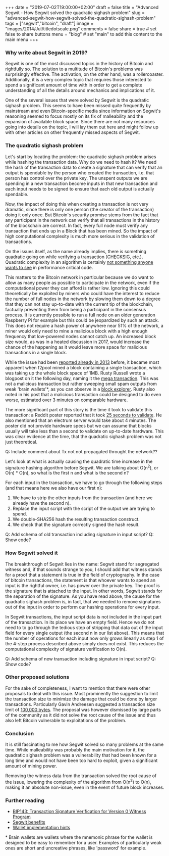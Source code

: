 +++
date = "2019-07-02T19:00:00+02:00"
draft = false
title = "Advanced Segwit - How Segwit solved the quadratic sighash problem"
slug = "advanced-segwit-how-segwit-solved-the-quadratic-sighash-problem"
tags = ["segwit","bitcoin", "draft"]
image = "images/2014/Jul/titledotscale.png"
comments = false
share = true        # set false to share buttons
menu = "blog"           # set "main" to add this content to the main menu
+++

### Why write about Segwit in 2019?

Segwit is one of the most discussed topics in the history of
Bitcoin and rightfully so. The solution to a multitude of Bitcoin's
problems was surprisingly effective. The activation, on the other hand,
was a rollercoaster. Additionally, it is a very complex topic that
requires those interested to spend a significant amount of time with in order to
get a complete understanding of all the details around mechanics and
implications of it.

One of the several issues that were solved by Segwit is the quadratic
sighash problem. This seems to have been missed quite frequently by mainstream
and even Bitcoin-specific media since information on Segwit's
reasoning seemed to focus mostly on its fix of malleability and
the expansion of available block space. Since there are not many
resources going into details on the topic, I will lay them out here and might follow
up with other articles on other frequently missed aspects of Segwit.

### The quadratic sighash problem

Let's start by locating the problem: the quadratic sighash problem
arises while hashing the transaction data. Why do we need to hash it?
We need the hash of the transaction data to create
a signature that can verify that an output is spendable by the person
who created the transaction, i.e. that person
has control over the private key. The unspent outputs we are spending in
a new transaction become inputs in that new transaction and each input needs
to be signed to ensure that each old output is actually spendable.

Now, the impact of doing this when creating a transaction is
not very dramatic, since there is only one person (the creator of
the transaction) doing it only once. But Bitcoin's security promise
stems from the fact that any participant in the network can verify
that all transactions in the history of the blockchain are correct.
In fact, every full node must verify any transaction that ends up in
a Block that has been mined. So the impact of high computational
complexity is much more serious in the validation of transactions.

On the issues itself, as the name already implies, there is something quadratic going on
while verifying a transaction (CHECKSIG, etc.). Quadratic complexity
in an algorithm is certainly [not something anyone
wants to see](https://en.wikipedia.org/wiki/Big_O_notation#/media/File:Comparison_computational_complexity.svg)
in performance critical code.

This matters to the Bitcoin network in particular because we do want
to allow as many people as possible to participate in the network,
even if the computational power they can afford is rather low. Ignoring
this could theoretically be exploited by miners who could have the interest
to reduce the number of full nodes in the network by slowing them
down to a degree that they can not stay up-to-date with the current tip
of the blockchain, factually preventing them from being a participant in the
consensus process. It is currently possible to run a full node on
an older generation Raspberry Pi for example but this could be jeopardized by such an attack.
This does not require a hash power of anywhere near 51% of the network,
a miner would only need to mine a malicious block with a high enough
frequency that low-powered nodes cannot catch up. An increased block
size would, as was in a heated discussion in 2017, would
increase the chance of the happening as it would leave more space
for malicious transactions in a single block.

While the issue had been [reported already in 2013](https://en.bitcoin.it/wiki/Common_Vulnerabilities_and_Exposures#CVE-2013-2292)
before, it became most apparent when f2pool mined a block containing
a single transaction, which was taking up the whole block space of
1MB. Rusty Russell wrote a blogpost on it the following day, naming
it the [mega transaction](https://web.archive.org/web/20190524044433/https://rusty.ozlabs.org/?p=522).
This was not a malicious transaction but rather
sweeping small spam outputs from weak 'brain wallets'*, as you can observe
in a [block explorer](https://www.blockchain.com/btc/tx/bb41a757f405890fb0f5856228e23b715702d714d59bf2b1feb70d8b2b4e3e08).
Rusty also noted in his post that a malicious transaction could
be designed to do even worse, estimated over 3 minutes on comparable
hardware.

The more significant part of this story is the time it took to validate
this transaction: a Reddit poster reported that it took [25 seconds
to validate](https://www.reddit.com/r/Bitcoin/comments/3cgft7/largest_transaction_ever_mined_999657_kb_consumes/csva1ei/?context=8&depth=9).
He also mentioned that an electrum server would take about
4 minutes. The poster did not provide hardware specs but we can assume
that blocks usually will take less than a second to validate on up-to-date
hardware. This was clear evidence at the time, that the quadratic sighash
problem was not just theoretical.

Q: Include comment about Tx not not propagated throught the network??

Let's look at what is actually causing the quadratic time increase
in the signature hashing algorithm before Segwit.
We are talking about O(n<sup>2</sup>), or O(n) * O(n), so what is the first n and
what is the second n?

For each input in the transaction, we have to go through the following steps (and that
means here we also have our first n):
1. We have to strip the other inputs from the transaction (and here we
already have the second n).
2. Replace the input script with the script of the output
we are trying to spend.
3. We double-SHA256 hash the resulting transaction construct.
4. We check that the signature correctly signed the hash result.

Q: Add schema of old transaction including signature in input script?
Q: Show code?

### How Segwit solved it

The breakthrough of Segwit lies in the name: Segwit stand for
segregated witness and, if that sounds strange to you,
I should add that witness stands for a proof that a statement is true
in the field of cryptography.
In the case of bitcoin transactions, the statement is that whoever wants
to spend an input is the rightful owner, i.e. has power over the private key. The
proof is the signature that is attached to the input. In other words,
Segwit stands for the separation of the signature. As you have read above, the cause
for the quadratic sighash problem is, in fact, that we needed to remove
signatures out of the input in order to perform our hashing operations
for every input.

In Segwit transactions, the input script data is not included in the input
part of the transaction. In its place we have
an empty field. Hence we do not need to to go through the tedious step
of stripping that data out of the input field for every single output (the
second n in our list above). This means that the number of operations for each
input now only grows linearly as step 1 of the 4-step process described
above simply does not exist. This reduces the computational complexity of
signature verification to O(n).

Q: Add schema of new transaction including signature in input script?
Q: Show code?

### Other proposed solutions

For the sake of completeness, I want to mention that there were other proposals
to deal with this issue. Most prominently the suggestion to limit the
transaction size to minimize the damage that could be done by larger transactions.
Particularly Gavin Andreesen suggested a transaction size limit of [100,000 bytes](https://lists.linuxfoundation.org/pipermail/bitcoin-dev/2015-July/009494.html).
The proposal was however dismissed by large parts of the community as it
did not solve the root cause of the issue and thus also left Bitcoin vulnerable
to exploitations of the problem.


### Conclusion

It is still fascinating to me how Segwit solved so many problems at the same
time. While malleability was probably the main motivation for it, the quadratic
sighash problem was a vulnerability that had been known for a long time and
would not have been too hard to exploit, given a significant amount of mining power.

Removing the witness data from the transaction solved the root cause of the issue,
lowering the complexity of the algorithm from O(n<sup>2</sup>) to O(n), making it an
absolute non-issue, even in the event of future block increases.

### Further reading
* [BIP143: Transaction Signature Verification for Version 0 Witness Program](https://github.com/bitcoin/bips/blob/master/bip-0143.mediawiki)
* [Segwit benefits](https://bitcoincore.org/en/2016/01/26/segwit-benefits/)
* [Wallet implementation hints](https://bitcoincore.org/en/segwit_wallet_dev/)

\* Brain wallets are wallets where the mnemonic phrase for the wallet is designed to
be easy to remember for a user. Examples of particularly weak ones are short
and uncreative phrases, like 'password' for example.

